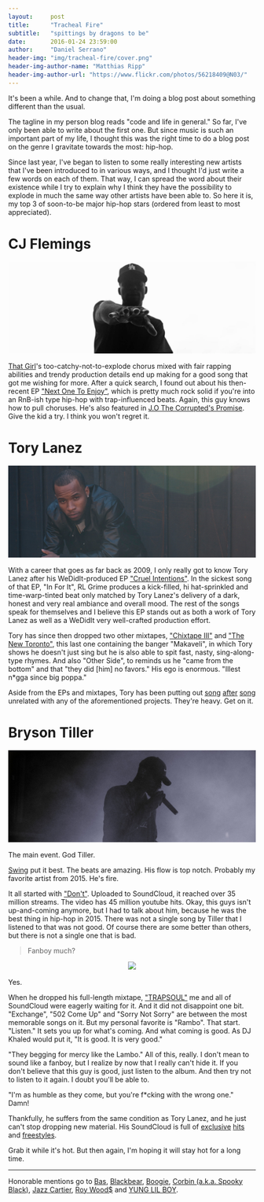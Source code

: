 ```yaml
---
layout:     post
title:      "Tracheal Fire"
subtitle:   "spittings by dragons to be"
date:       2016-01-24 23:59:00
author:     "Daniel Serrano"
header-img: "img/tracheal-fire/cover.png"
header-img-author-name: "Matthias Ripp"
header-img-author-url: "https://www.flickr.com/photos/56218409@N03/"
---
```


It's been a while. And to change that, I'm doing a blog post about something different than the usual.

The tagline in my person blog reads "code and life in general." So far, I've only been able to write about the first one. But since music is such an important part of my life, I thought this was the right time to do a blog post on the genre I gravitate towards the most: hip-hop.

Since last year, I've began to listen to some really interesting new artists that I've been introduced to in various ways, and I thought I'd just write a few words on each of them. That way, I can spread the word about their existence while I try to explain why I think they have the possibility to explode in much the same way other artists have been able to. So here it is, my top 3 of soon-to-be major hip-hop stars (ordered from least to most appreciated).

# CJ Flemings

![CJ Flemings](/img/tracheal-fire/cj-flemings.png "CJ Flemings")

[That Girl](https://www.youtube.com/watch?v=jHOyICMLCo8)'s too-catchy-not-to-explode chorus mixed with fair rapping abilities and trendy production details end up making for a good song that got me wishing for more. After a quick search, I found out about his then-recent EP ["Next One To Enjoy"](http://www.hotnewhiphop.com/cj-flemings-next-one-to-enjoy-new-mixtape.116005.html), which is pretty much rock solid if you're into an RnB-ish type hip-hop with trap-influenced beats. Again, this guy knows how to pull choruses. He's also featured in [J.O The Corrupted's Promise](https://www.youtube.com/watch?v=Ae9M-DRDzPU). Give the kid a try. I think you won't regret it.

# Tory Lanez

![Tory Lanez](/img/tracheal-fire/tory-lanez.png "Tory Lanez")

With a career that goes as far back as 2009, I only really got to know Tory Lanez after his WeDidIt-produced EP ["Cruel Intentions"](http://www.hotnewhiphop.com/tory-lanez-cruel-intentions-new-mixtape.115895.html). In the sickest song of that EP, "In For It", RL Grime produces a kick-filled, hi hat-sprinkled and time-warp-tinted beat only matched by Tory Lanez's delivery of a dark, honest and very real ambiance and overall mood. The rest of the songs speak for themselves and I believe this EP stands out as both a work of Tory Lanez as well as a WeDidIt very well-crafted production effort.

Tory has since then dropped two other mixtapes, ["Chixtape III"](http://www.hotnewhiphop.com/tory-lanez-chixtape-3-new-mixtape.116189.html) and ["The New Toronto"](http://www.hotnewhiphop.com/tory-lanez-the-new-toronto-new-mixtape.116190.html), this last one containing the banger "Makaveli", in which Tory shows he doesn't just sing but he is also able to spit fast, nasty, sing-along-type rhymes. And also "Other Side", to reminds us he "came from the bottom" and that "they did [him] no favors." His ego is enormous. "Illest n\*gga since big poppa."

Aside from the EPs and mixtapes, Tory has been putting out [song](https://www.youtube.com/watch?v=-rO7_UAxBqk) [after](https://www.youtube.com/watch?v=xUq1rZ7mmns) [song](https://www.youtube.com/watch?v=7K239Z8YzWI) unrelated with any of the aforementioned projects. They're heavy. Get on it.

# Bryson Tiller

![Bryson Tiller](/img/tracheal-fire/bryson-tiller.png "Bryson Tiller")

The main event. God Tiller.

[Swing](https://www.youtube.com/watch?v=lmjVNhN0rpo&t=7m17s) put it best. The beats are amazing. His flow is top notch. Probably my favorite artist from 2015. He's fire.

It all started with ["Don't"](https://www.youtube.com/watch?v=d7cVLE4SaN0). Uploaded to SoundCloud, it reached over 35 million streams. The video has 45 million youtube hits. Okay, this guys isn't up-and-coming anymore, but I had to talk about him, because he was the best thing in hip-hop in 2015. There was not a single song by Tiller that I listened to that was not good. Of course there are some better than others, but there is not a single one that is bad.

> Fanboy much?

<center><img src="/img/tracheal-fire/when-u-listen-god-tiller.gif" /></center>

Yes.

When he dropped his full-length mixtape, ["TRAPSOUL"](https://itunes.apple.com/us/album/t-r-a-p-s-o-u-l/id1031354875) me and all of SoundCloud were eagerly waiting for it. And it did not disappoint one bit. "Exchange", "502 Come Up" and "Sorry Not Sorry" are between the most memorable songs on it. But my personal favorite is "Rambo". That start. "Listen." It sets you up for what's coming. And what coming is good. As DJ Khaled would put it, "It is good. It is very good."

"They begging for mercy like the Lambo." All of this, really. I don't mean to sound like a fanboy, but I realize by now that I really can't hide it. If you don't believe that this guy is good, just listen to the album. And then try not to listen to it again. I doubt you'll be able to.

"I'm as humble as they come, but you're f\*cking with the wrong one." Damn!

Thankfully, he suffers from the same condition as Tory Lanez, and he just can't stop dropping new material. His SoundCloud is full of [exclusive](https://soundcloud.com/brysontiller/bryson-tiller-self-righteous-prod-by-ayo) [hits](https://soundcloud.com/brysontiller/break-bread-feat-king-vory) and [freestyles](https://soundcloud.com/brysontiller/dont-worry-molly-freestyle).

Grab it while it's hot. But then again, I'm hoping it will stay hot for a long time.

---

Honorable mentions go to [Bas](https://soundcloud.com/fiendbassy/bas-housewives-too-high-to-riot), [Blackbear](https://soundcloud.com/iamblackbear/idfc2), [Boogie](https://soundcloud.com/hotnewhiphop/boogie-oh-my-prod-by-jahlil-beats), [Corbin (a.k.a. Spooky Black)](https://soundcloud.com/spookyblack/corbin-worn-prod-by-wedidit-thestand4rd), [Jazz Cartier](https://soundcloud.com/jazzcartier/opera), [Roy Wood$](https://soundcloud.com/roywoodsofficial/get-you-good) and [YUNG LIL BOY](https://soundcloud.com/yunglilboy/yung-lil-boy-fuck-off-n-die).
